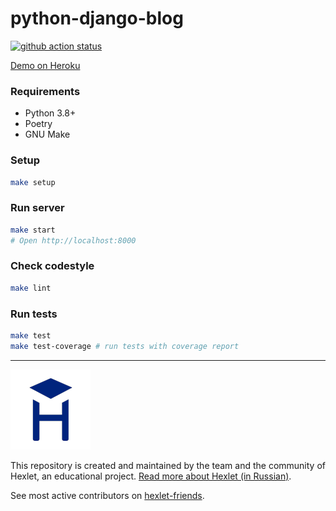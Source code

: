 # python-django-blog

[![github action status](https://github.com/hexlet-components/python-django-blog/workflows/Python%20CI/badge.svg)](https://github.com/hexlet-components/python-django-blog/actions)

[Demo on Heroku](https://python-django-blog.hexlet.app)

### Requirements

  * Python 3.8+
  * Poetry
  * GNU Make

### Setup

```sh
make setup
```

### Run server

```sh
make start
# Open http://localhost:8000
```

### Check codestyle

```sh
make lint
```

### Run tests

```sh
make test
make test-coverage # run tests with coverage report
```

---

[![Hexlet Ltd. logo](https://raw.githubusercontent.com/Hexlet/assets/master/images/hexlet_logo128.png)](https://ru.hexlet.io/pages/about?utm_source=github&utm_medium=link&utm_campaign=python-django-blog)

This repository is created and maintained by the team and the community of Hexlet, an educational project. [Read more about Hexlet (in Russian)](https://ru.hexlet.io/pages/about?utm_source=github&utm_medium=link&utm_campaign=python-django-blog).

See most active contributors on [hexlet-friends](https://friends.hexlet.io/).
